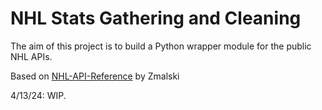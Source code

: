 # NHL Stats Gathering and Cleaning

The aim of this project is to build a Python wrapper module for the public NHL APIs. 

Based on [NHL-API-Reference](https://github.com/Zmalski/NHL-API-Reference) by Zmalski

4/13/24: WIP.
